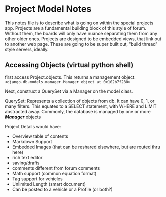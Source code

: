 # Project Model Notes

This notes file is to describe what is going on within the special projects app.
Projects are a fundamental building block of this style of forum. Without them,
the boards will only have nuance separating them from any other older ones.
Projects are designed to be embedded views, that link out to another web page.
These are going to be super built out, "build thread" style servers, ideally.

## Accessing Objects (virtual python shell)

first access Project.objects. This returns a management object:
`<django.db.models.manager.Manager object at 0x102b7f280>`

Next, construct a QuerySet via a Manager on the model class. 

QuerySet: Represents a collection of objects from db. It can have 0, 1, or many filters.
This equates to a SELECT statement, with WHERE and LIMIT abstracted away. Commonly,
the database is managed by one or more ***Manager*** objects

Project Details would have:
- Overview table of contents
- Markdown Support 
- Embedded Images (that can be reshared elsewhere, but are routed thru here)
- rich text editor
- saving/drafts
- comments different from forum comments
- Math support (common equation format)
- Tag support for vehicles
- Unlimited Length (smart document)
- Can be posted to a vehicle or a Profile (or both?)
